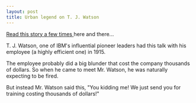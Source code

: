 ```yaml
---
layout: post
title: Urban legend on T. J. Watson
---
```


[Read this story a few times ](http://www.abc.net.au/catapult/indepth/s1330199.htm)here and there...

T. J. Watson, one of IBM's influential pioneer leaders had this talk with his employee (a highly efficient one) in 1915.

The employee probably did a big blunder that cost the company thousands of dollars. So when he came to meet Mr. Watson, he was naturally expecting to be fired.

But instead Mr. Watson said this, "You kidding me! We just send you for training costing thousands of dollars!"

